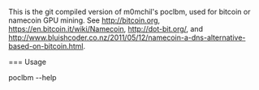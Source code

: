 This is the git compiled version of m0mchil's poclbm, used
for bitcoin or namecoin GPU mining. See http://bitcoin.org, https://en.bitcoin.it/wiki/Namecoin,
http://dot-bit.org/, and http://www.bluishcoder.co.nz/2011/05/12/namecoin-a-dns-alternative-based-on-bitcoin.html.

=== Usage

poclbm --help
